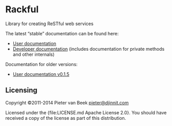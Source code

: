 Rackful
=======

Library for creating ReSTful web services

The latest “stable” documentation can be found here:

* [User documentation](http://pieterb.github.com/Rackful/)
* [Developer documentation](http://pieterb.github.com/Rackful/devel/) (includes
  documentation for private methods and other internals)

Documentation for older versions:
* [User documentation v0.1.5](http://pieterb.github.com/Rackful/0.1.5)

Licensing
---------
Copyright ©2011-2014 Pieter van Beek <pieter@djinnit.com>

Licensed under the {file:LICENSE.md Apache License 2.0}. You should have received a copy of the
license as part of this distribution.
